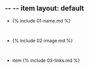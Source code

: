 --
-- item layout: default
---

- {% include 01-name.md %}

<br>

- {% include 02-image.md %}

<br>

- item {% include 03-links.md %}
